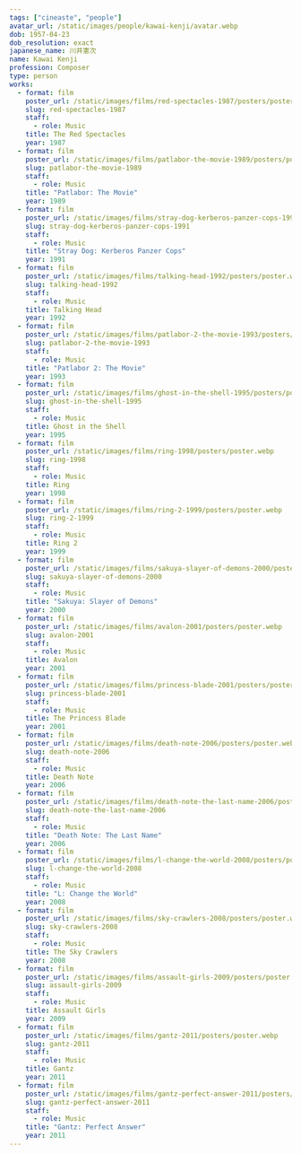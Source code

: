 ```yaml
---
tags: ["cineaste", "people"]
avatar_url: /static/images/people/kawai-kenji/avatar.webp
dob: 1957-04-23
dob_resolution: exact
japanese_name: 川井憲次
name: Kawai Kenji
profession: Composer
type: person
works:
  - format: film
    poster_url: /static/images/films/red-spectacles-1987/posters/poster.webp
    slug: red-spectacles-1987
    staff:
      - role: Music
    title: The Red Spectacles
    year: 1987
  - format: film
    poster_url: /static/images/films/patlabor-the-movie-1989/posters/poster.webp
    slug: patlabor-the-movie-1989
    staff:
      - role: Music
    title: "Patlabor: The Movie"
    year: 1989
  - format: film
    poster_url: /static/images/films/stray-dog-kerberos-panzer-cops-1991/posters/poster.webp
    slug: stray-dog-kerberos-panzer-cops-1991
    staff:
      - role: Music
    title: "Stray Dog: Kerberos Panzer Cops"
    year: 1991
  - format: film
    poster_url: /static/images/films/talking-head-1992/posters/poster.webp
    slug: talking-head-1992
    staff:
      - role: Music
    title: Talking Head
    year: 1992
  - format: film
    poster_url: /static/images/films/patlabor-2-the-movie-1993/posters/poster.webp
    slug: patlabor-2-the-movie-1993
    staff:
      - role: Music
    title: "Patlabor 2: The Movie"
    year: 1993
  - format: film
    poster_url: /static/images/films/ghost-in-the-shell-1995/posters/poster.webp
    slug: ghost-in-the-shell-1995
    staff:
      - role: Music
    title: Ghost in the Shell
    year: 1995
  - format: film
    poster_url: /static/images/films/ring-1998/posters/poster.webp
    slug: ring-1998
    staff:
      - role: Music
    title: Ring
    year: 1998
  - format: film
    poster_url: /static/images/films/ring-2-1999/posters/poster.webp
    slug: ring-2-1999
    staff:
      - role: Music
    title: Ring 2
    year: 1999
  - format: film
    poster_url: /static/images/films/sakuya-slayer-of-demons-2000/posters/poster.webp
    slug: sakuya-slayer-of-demons-2000
    staff:
      - role: Music
    title: "Sakuya: Slayer of Demons"
    year: 2000
  - format: film
    poster_url: /static/images/films/avalon-2001/posters/poster.webp
    slug: avalon-2001
    staff:
      - role: Music
    title: Avalon
    year: 2001
  - format: film
    poster_url: /static/images/films/princess-blade-2001/posters/poster.webp
    slug: princess-blade-2001
    staff:
      - role: Music
    title: The Princess Blade
    year: 2001
  - format: film
    poster_url: /static/images/films/death-note-2006/posters/poster.webp
    slug: death-note-2006
    staff:
      - role: Music
    title: Death Note
    year: 2006
  - format: film
    poster_url: /static/images/films/death-note-the-last-name-2006/posters/poster.webp
    slug: death-note-the-last-name-2006
    staff:
      - role: Music
    title: "Death Note: The Last Name"
    year: 2006
  - format: film
    poster_url: /static/images/films/l-change-the-world-2008/posters/poster.webp
    slug: l-change-the-world-2008
    staff:
      - role: Music
    title: "L: Change the World"
    year: 2008
  - format: film
    poster_url: /static/images/films/sky-crawlers-2008/posters/poster.webp
    slug: sky-crawlers-2008
    staff:
      - role: Music
    title: The Sky Crawlers
    year: 2008
  - format: film
    poster_url: /static/images/films/assault-girls-2009/posters/poster.webp
    slug: assault-girls-2009
    staff:
      - role: Music
    title: Assault Girls
    year: 2009
  - format: film
    poster_url: /static/images/films/gantz-2011/posters/poster.webp
    slug: gantz-2011
    staff:
      - role: Music
    title: Gantz
    year: 2011
  - format: film
    poster_url: /static/images/films/gantz-perfect-answer-2011/posters/poster.webp
    slug: gantz-perfect-answer-2011
    staff:
      - role: Music
    title: "Gantz: Perfect Answer"
    year: 2011
---
```


